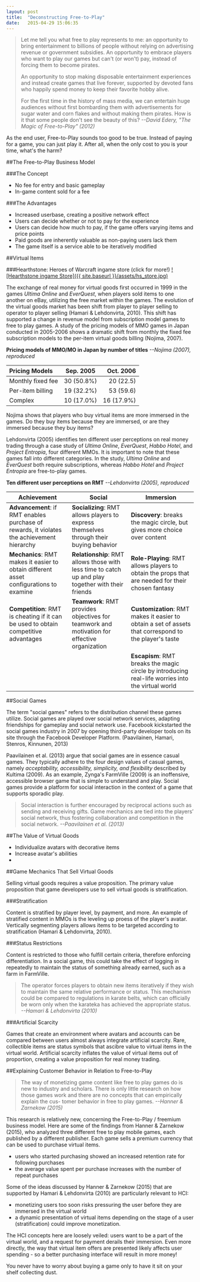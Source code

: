 ```yaml
---
layout: post
title:  "Deconstructing Free-to-Play"
date:   2015-04-29 15:06:35
---
```


>Let me tell you what free to play represents to me: an opportunity to bring entertainment to billions of people without relying on advertising revenue or government subsidies. An opportunity to embrace players who want to play our games but can't (or won't) pay, instead of forcing them to become pirates.
> 
>An opportunity to stop making disposable entertainment experiences and instead create games that live forever, supported by devoted fans who happily spend money to keep their favorite hobby alive.
>
>For the first time in the history of mass media, we can entertain huge audiences without first bombarding them with advertisements for sugar water and corn flakes and without making them pirates. How is it that some people don't see the beauty of this? <cite>--_David Edery, "The Magic of Free-to-Play" (2012)_</cite>


As the end user, Free-to-Play sounds too good to be true. Instead of paying for a game, you can just play it. After all, when the only cost to you is your time, what's the harm?

##The Free-to-Play Business Model

###The Concept

- No fee for entry and basic gameplay
- In-game content sold for a fee

###The Advantages

- Increased userbase, creating a positive network effect
- Users can decide whether or not to pay for the experience
- Users can decide how much to pay, if the game offers varying items and price points
- Paid goods are inherently valuable as non-paying users lack them
- The game itself is a service able to be iteratively modified

##Virtual Items

###Hearthstone: Heroes of Warcraft ingame store (click for more!)
<a href="{{ site.baseurl }}/stores.html">![Hearthstone ingame Store]({{ site.baseurl }}/assets/hs_store.jpg)</a>

The exchange of real money for virtual goods first occurred in 1999 in the games _Ultima Online_ and _EverQuest_, when players sold items to one another on eBay, utilizing the free market within the games. The evolution of the virtual goods market has been shift from player to player selling to operator to player selling (Hamari & Lehdonvirta, 2010). This shift has supported a change in revenue model from subscription model games to free to play games. A study of the pricing models of MMO games in Japan conducted in 2005-2006 shows a dramatic shift from monthly the fixed fee subscription models to the per-item virtual goods billing (Nojima, 2007).

**Pricing models of MMO/MO in Japan by number of titles** <cite>--_Nojima (2007), reproduced_</cite>

| Pricing Models | Sep. 2005 | Oct. 2006 |
|:--------|:-------:|--------:|
| Monthly fixed fee   | 30 (50.8%)   | 20 (22.5)   |
| Per-item billing   | 19 (32.2%)   | 53 (59.6)   |
| Complex   | 10 (17.0%)   | 16 (17.9%)   |

Nojima shows that players who buy virtual items are more immersed in the games. Do they buy items because they are immersed, or are they immersed because they buy items?

Lehdonvirta (2005) identifies ten different user perceptions on real money trading through a case study of _Ultima Online_, _EverQuest_, _Habbo Hotel_, and _Project Entropia_, four different MMOs. It is important to note that these games fall into different categories. In the study, _Ultima Online_ and _EverQuest_ both require subscriptions, whereas _Habbo Hotel_ and _Project Entropia_ are free-to-play games.

**Ten different user perceptions on RMT** <cite>--_Lehdonvirta (2005), reproduced_</cite>

| Achievement | Social | Immersion |
|-------------|--------|-----------|
|**Advancement**: if RMT enables purchase of rewards, it violates the achievement hierarchy|**Socializing**: RMT allows players to express themselves through their buying behavior|**Discovery**: breaks the magic circle, but gives more choice over content|
|**Mechanics**: RMT makes it easier to obtain different asset configurations to examine|**Relationship**: RMT allows those with less time to catch up and play together with their friends|**Role-Playing**: RMT allows players to obtain the props that are needed for their chosen fantasy|
|**Competition**: RMT is cheating if it can be used to obtain competitive advantages|**Teamwork**: RMT provides objectives for teamwork and motivation for effective organization|**Customization**: RMT makes it easier to obtain a set of assets that correspond to the player's taste|
|             |        |**Escapism**: RMT breaks the magic circle by introducing real-life worries into the virtual world|

##Social Games

The term "social games" refers to the distribution channel these games utilize. Social games are played over social network services, adapting friendships for gameplay and social network use. Facebook kickstarted the social games industry in 2007 by opening third-party developer tools on its site through the Facebook Developer Platform. (Paavilainen, Hamari, Stenros, Kinnunen, 2013)

Paavilainen et al. (2013) argue that social games are in essence casual games. They typically adhere to the four design values of casual games, namely _acceptability, accessibility, simplicity, and flexibility_ described by Kultima (2009). As an example, Zynga's FarmVille (2009) is an inoffensive, accessible browser game that is simple to understand and play. Social games provide a platform for social interaction in the context of a game that supports sporadic play.

> Social interaction is further encouraged by reciprocal actions such as sending and receiving gifts. Game mechanics are tied into the players’ social network, thus fostering collaboration and competition in the social network.
> <cite>--_Paavilainen et al. (2013)_</cite>

##The Value of Virtual Goods

- Individualize avatars with decorative items
- Increase avatar's abilities
- 

##Game Mechanics That Sell Virtual Goods

Selling virtual goods requires a value proposition. 
The primary value proposition that game developers use to sell virtual goods is stratification. 

###Stratification

Content is stratified by player level, by payment, and more. An example of stratified content in MMOs is the leveling up proess of the player's avatar. Vertically segmenting players allows items to be targeted according to stratification (Hamari & Lehdonvirta, 2010).

###Status Restrictions

Content is restricted to those who fulfill certain criteria, therefore enforcing differentiation. In a social game, this could take the effect of logging in repeatedly to maintain the status of something already earned, such as a farm in FarmVille.

>The operator forces players to obtain new items iteratively if they wish to maintain the same relative performance or status. This mechanism could be compared to regulations in karate belts, which can officially be worn only when the karateka has achieved the appropriate status. <cite>--_Hamari & Lehdonvirta (2010)_</cite>

###Artificial Scarcity

Games that create an environment where avatars and accounts can be compared between users almost always integrate artificial scarcity. Rare, collectible items are status symbols that ascibre value to virtual items in the virtual world. Artificial scarcity inflates the value of virtual items out of proportion, creating a value proposition for real money trading.

##Explaining Customer Behavior in Relation to Free-to-Play

>The way of monetizing game content like free to play games do is new to industry and scholars. There is only little research on how those games work and there are no concepts that can empirically explain the cus- tomer behavior in free to play games. <cite>--_Hanner & Zarnekow (2015)_</cite>

This research is relatively new, concerning the Free-to-Play / freemium business model. Here are some of the findings from Hanner & Zarnekow (2015), who analyzed three different free to play mobile games, each published by a different publisher. Each game sells a premium currency that can be used to purchase virtual items.

- users who started purchasing showed an increased retention rate for following purchases
- the average value spent per purchase increases with the number of repeat purchases

Some of the ideas discussed by Hanner & Zarnekow (2015) that are supported by Hamari & Lehdonvirta (2010) are particularly relevant to HCI:

- monetizing users too soon risks pressuring the user before they are immersed in the virtual world
- a dynamic presentation of virtual items depending on the stage of a user (stratification) could improve monetization.

The HCI concepts here are loosely veiled: users want to be a part of the virtual world, and a request for payment derails their immersion. Even more directly, the way that virtual item offers are presented likely affects user spending - so a better purchasing interface will result in more money!

You never have to worry about buying a game only to have it sit on your shelf collecting dust.